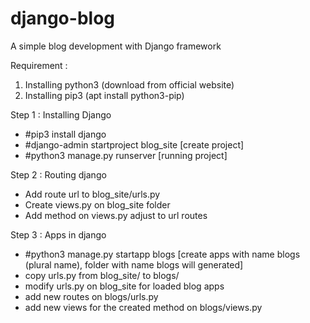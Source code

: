 # django-blog
A simple blog development with Django framework

Requirement :
1. Installing python3 (download from official website)
2. Installing pip3 (apt install python3-pip)

Step 1 :
Installing Django
- #pip3 install django
- #django-admin startproject blog_site [create project]
- #python3 manage.py runserver [running project]

Step 2 :
Routing django
- Add route url to blog_site/urls.py
- Create views.py on blog_site folder
- Add method on views.py adjust to url routes

Step 3 :
Apps in django
- #python3 manage.py startapp blogs [create apps with name blogs (plural name), folder with name blogs will generated]
- copy urls.py from blog_site/ to blogs/
- modify urls.py on blog_site for loaded blog apps
- add new routes on blogs/urls.py
- add new views for the created method on blogs/views.py
